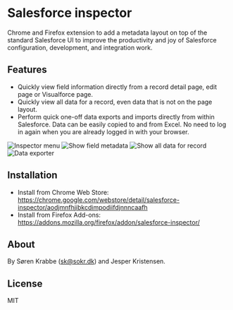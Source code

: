 Salesforce inspector
===========================
Chrome and Firefox extension to add a metadata layout on top of the standard Salesforce UI to improve the productivity and joy of Salesforce configuration, development, and integration work.


Features
-----
* Quickly view field information directly from a record detail page, edit page or Visualforce page.
* Quickly view all data for a record, even data that is not on the page layout.
* Perform quick one-off data exports and imports directly from within Salesforce. Data can be easily copied to and from Excel. No need to log in again when you are already logged in with your browser.

![Inspector menu](https://raw.githubusercontent.com/sorenkrabbe/Chrome-Salesforce-inspector/master/docs/screenshots/1.png)
![Show field metadata](https://raw.githubusercontent.com/sorenkrabbe/Chrome-Salesforce-inspector/master/docs/screenshots/2.png)
![Show all data for record](https://raw.githubusercontent.com/sorenkrabbe/Chrome-Salesforce-inspector/master/docs/screenshots/3.png)
![Data exporter](https://raw.githubusercontent.com/sorenkrabbe/Chrome-Salesforce-inspector/master/docs/screenshots/4.png)


Installation
------------
- Install from Chrome Web Store: https://chrome.google.com/webstore/detail/salesforce-inspector/aodjmnfhjibkcdimpodiifdjnnncaafh
- Install from Firefox Add-ons: https://addons.mozilla.org/firefox/addon/salesforce-inspector/


About
-----
By Søren Krabbe (sk@sokr.dk) and Jesper Kristensen.

License
-----
MIT
